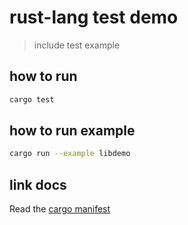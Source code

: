 # rust-lang  test demo
> include test example
## how to run 
```bash
cargo test
```
## how to run example
```bash
cargo run --example libdemo
```
## link docs
Read the [cargo manifest](https://doc.rust-lang.org/cargo/reference/manifest.html#package-metadata)